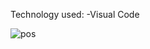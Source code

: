 Technology used:
   -Visual Code
   
   ![pos](https://user-images.githubusercontent.com/110368170/217428385-1b7bc8b5-86b9-46a1-b517-d014c509e1db.png)
